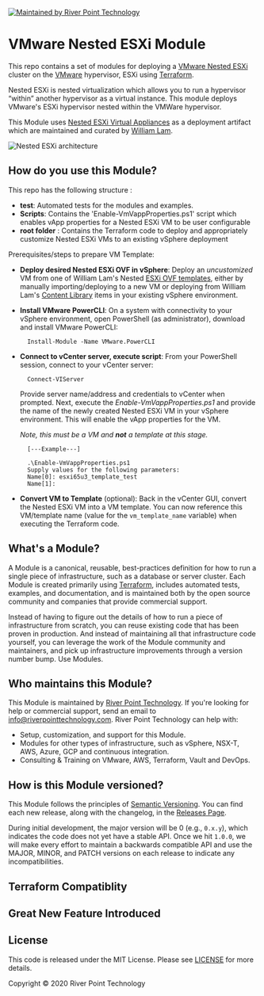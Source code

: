 [![Maintained by River Point Technology](https://img.shields.io/badge/maintained%20by-River%20Point%20Technology-navy.svg)](http://www.riverpointtechnology.com)

# VMware Nested ESXi Module

This repo contains a set of modules for deploying a [VMware Nested ESXi](https://www.vmware.com/products/esxi-and-esx.html) cluster on the
[VMware](https://www.vmware.com/) hypervisor, ESXi using [Terraform](https://www.terraform.io/).

Nested ESXi is nested virtualization which allows you to run a hypervisor “within” another hypervisor as a virtual instance. This module deploys VMware's ESXi hypervisor nested within the VMWare hypervisor.

This Module uses [Nested ESXi Virtual Appliances](https://www.virtuallyghetto.com/nested-virtualization/nested-esxi-virtual-appliance) as a deployment artifact which are maintained and curated by [William Lam](https://twitter.com/lamw). 

![Nested ESXi architecture](https://voipalooza.files.wordpress.com/2015/01/nested-esxi-lab.jpg)


## How do you use this Module?

This repo has the following structure :

* **test**: Automated tests for the modules and examples.
* **Scripts**: Contains the 'Enable-VmVappProperties.ps1' script which enables vApp properties for a Nested ESXi VM to be user configurable
* **root folder** : Contains the Terraform code to deploy and appropriately customize Nested ESXi VMs to an existing vSphere deployment

Prerequisites/steps to prepare VM Template:

* **Deploy desired Nested ESXi OVF in vSphere**: Deploy an *uncustomized* VM from one of William Lam's Nested [ESXi OVF templates](https://www.virtuallyghetto.com/nested-virtualization/nested-esxi-virtual-appliance), either by manually importing/deploying to a new VM or deploying from William Lam's [Content Library](https://download3.vmware.com/software/vmw-tools/lib.json) items in your existing vSphere environment.
* **Install VMware PowerCLI**: On a system with connectivity to your vSphere environment, open PowerShell (as administrator), download and install VMware PowerCLI:

        Install-Module -Name VMware.PowerCLI

* **Connect to vCenter server, execute script**: From your PowerShell session, connect to your vCenter server:

        Connect-VIServer

    Provide server name/address and credentials to vCenter when prompted.  Next, execute the *Enable-VmVappProperties.ps1* and provide the name of the newly created Nested ESXi VM in your vSphere environment.  This will enable the vApp properties for the VM.

    *Note, this must be a VM and ***not*** a template at this stage.*

        [---Example---]
        
        .\Enable-VmVappProperties.ps1
        Supply values for the following parameters:
        Name[0]: esxi65u3_template_test
        Name[1]:

* **Convert VM to Template** (optional): Back in the vCenter GUI, convert the Nested ESXi VM into a VM template.  You can now reference this VM/template name (value for the `vm_template_name` variable) when executing the Terraform code.

## What's a Module?

A Module is a canonical, reusable, best-practices definition for how to run a single piece of infrastructure, such
as a database or server cluster. Each Module is created primarily using [Terraform](https://www.terraform.io/),
includes automated tests, examples, and documentation, and is maintained both by the open source community and
companies that provide commercial support.

Instead of having to figure out the details of how to run a piece of infrastructure from scratch, you can reuse
existing code that has been proven in production. And instead of maintaining all that infrastructure code yourself,
you can leverage the work of the Module community and maintainers, and pick up infrastructure improvements through
a version number bump. Use Modules.

## Who maintains this Module?

This Module is maintained by [River Point Technology](http://www.riverpointtechnology.com/). If you're looking for help or commercial
support, send an email to [info@riverpointtechnology.com](mailto:info@riverpointtechnology.com?Subject=ESXi%20Module).
River Point Technology can help with:

* Setup, customization, and support for this Module.
* Modules for other types of infrastructure, such as vSphere, NSX-T, AWS, Azure, GCP and continuous integration.
* Consulting & Training on VMware, AWS, Terraform, Vault and DevOps.

## How is this Module versioned?

This Module follows the principles of [Semantic Versioning](http://semver.org/). You can find each new release,
along with the changelog, in the [Releases Page](../../releases). 

During initial development, the major version will be 0 (e.g., `0.x.y`), which indicates the code does not yet have a
stable API. Once we hit `1.0.0`, we will make every effort to maintain a backwards compatible API and use the MAJOR,
MINOR, and PATCH versions on each release to indicate any incompatibilities.

## Terraform Compatiblity

## Great New Feature Introduced

## License

This code is released under the MIT License. Please see [LICENSE](https://github.com/rptcloud/terraform-vsphere-nestedesxi/blob/master/LICENSE.txt) for more details.

Copyright &copy; 2020 River Point Technology